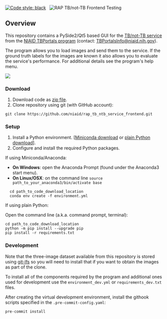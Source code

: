[![Code style: black](https://img.shields.io/badge/code%20style-black-000000.svg)](https://github.com/psf/black) &nbsp;&nbsp;![RAP TB/not-TB Frontend Testing](https://github.com/niaid/rap_tb_ntb_service_frontend/actions/workflows/main.yml/badge.svg)

## Overview

This repository contains a PySide2/Qt5 based GUI for the [TB/not-TB service](https://rap.tbportals.niaid.nih.gov/#!/dashboard/image_analysis) from
the [NIAID TBPortals program](https://tbportals.niaid.nih.gov/) (contact: TBPortalsInfo@niaid.nih.gov).

The program allows you to load images and send them to the service. If the ground truth labels for the images are known it also allows you to evaluate the service's performance. For additional details see the program's help menu.

![](gui_screenshot.png)

### Download
1. Download code as [zip file](https://github.com/niaid/rap_tb_ntb_service_frontend/archive/refs/heads/main.zip).
2. Clone repository using git (with GitHub account):

  ```
  git clone https://github.com/niaid/rap_tb_ntb_service_frontend.git
  ```

### Setup

1. Install a Python environment.
[[Miniconda download](https://docs.conda.io/en/latest/miniconda.html) or [plain Python download](https://www.python.org/downloads/)].
2. Configure and install the required Python packages.

  If using Miniconda/Anaconda:

  * **On Windows**: open the Anaconda Prompt (found under the Anaconda3 start menu).
  * **On Linux/OSX**: on the command line ```source path_to_your_anaconda3/bin/activate base```
```
  cd path_to_code_download_location
  conda env create -f environment.yml
  ```

  If using plain Python:

  Open the command line (a.k.a. command prompt, terminal):
```
cd path_to_code_download_location
python -m pip install --upgrade pip
pip install -r requirements.txt
```

### Development

Note that the three-image dataset available from this repository is stored using [git-lfs](https://git-lfs.github.com/) so you will need to install that if you want to obtain the images as part of the clone.

To install all of the components required by the program and additional ones used for development use the `environment_dev.yml` or `requirements_dev.txt` files.

After creating the virtual development environment, install the githook scripts specified in the `.pre-commit-config.yaml`:
```
pre-commit install
```
